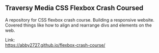 ## Traversy Media CSS Flexbox Crash Coursed
A repository for CSS flexbox crash course. Building a responsive website. <br/>
Covered things like how to align and rearrange divs and elements on the web.

Link: <br/>
https://abby2727.github.io/flexbox-crash-course/
